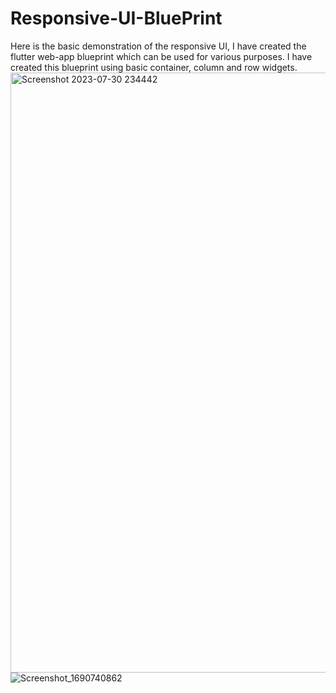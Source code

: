 # Responsive-UI-BluePrint
Here is the basic demonstration of the responsive UI, I have created the flutter web-app blueprint which can be used for various purposes. I have created this blueprint using basic container, column and row widgets.
<img width="960" alt="Screenshot 2023-07-30 234442" src="https://github.com/kanishthaaaa/Responsive-UI-BluePrint/assets/108674401/b3b2adc1-7cc6-4fdb-a898-f667c3834648"> ![Screenshot_1690740862](https://github.com/kanishthaaaa/Responsive-UI-BluePrint/assets/108674401/1d8f715c-1ecf-44ab-9106-b4e975554d8f)


